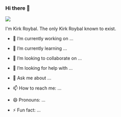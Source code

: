 ### Hi there 👋

[<img src="https://media-exp1.licdn.com/dms/image/C4D03AQHN70mZnrdn0A/profile-displayphoto-shrink_200_200/0?e=1602115200&v=beta&t=_F9LbjjO9ZemilhS5gXqysKoutaDLKj1UvcmMpojpvA"/>](https://www.linkedin.com/in/kroybal/)

I'm Kirk Roybal.   The only Kirk Roybal known to exist.

- 🔭 I’m currently working on ...


- 🌱 I’m currently learning ...


- 👯 I’m looking to collaborate on ...


- 🤔 I’m looking for help with ...


- 💬 Ask me about ...


- 📫 How to reach me: ...


- 😄 Pronouns: ...


- ⚡ Fun fact: ...

